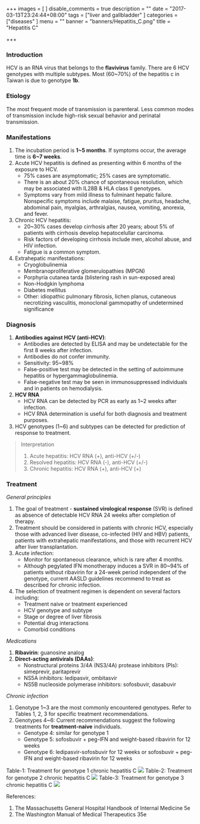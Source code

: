+++
images = [
]
disable_comments = true
description = ""
date = "2017-03-13T23:24:44+08:00"
tags = ["liver and gallbladder"
]
categories = ["diseases"
]
menu = ""
banner = "banners/Hepatitis_C.png"
title = "Hepatitis C"

+++
### Introduction
HCV is an RNA virus that belongs to the **flavivirus** family. There are 6 HCV genotypes with multiple subtypes. Most (60~70%) of the hepatitis c in Taiwan is due to genotype **1b**.

### Etiology
The most frequent mode of transmission is parenteral. Less common modes of transmission include high-risk sexual behavior and perinatal transmission.

<!--more-->
### Manifestations
1. The incubation period is **1~5 months**. If symptoms occur, the average time is **6~7 weeks**.
2. Acute HCV hepatitis is defined as presenting within 6 months of the exposure to HCV.
    - 75% cases are asymptomatic; 25% cases are symptomatic.
    - There is an about 20% chance of spontaneous resolution, which may be associated with IL28B & HLA class II genotypes.
    - Symptoms vary from mild illness to fulminant hepatic failure. Nonspecific symptoms include malaise, fatigue, pruritus, headache, abdominal pain, myalgias, arthralgias, nausea, vomiting, anorexia, and fever.
3. Chronic HCV hepatitis:
    - 20~30% cases develop cirrhosis after 20 years; about 5% of patients with cirrhosis develop hepatocelullar carcinoma.
    - Risk factors of developing cirrhosis include men, alcohol abuse, and HIV infection.
    - Fatigue is a common symptom.
4. Extrahepatic manifestations:
    - Cryoglobulinemia
    - Membranoproliferative glomerulopathies (MPGN)
    - Porphyria cutanea tarda (blistering rash in sun-exposed area)
    - Non-Hodgkin lymphoma
    - Diabetes mellitus
    - Other: idiopathic pulmonary fibrosis, lichen planus, cutaneous necrotizing vasculitis, monoclonal gammopathy of undetermined significance

### Diagnosis
1. **Antibodies against HCV (anti-HCV)**:
    - Antibodies are detected by ELISA and may be undetectable for the first 8 weeks after infection.
    - Antibodies do not confer immunity.
    - Sensitivity: 95~98%
    - False-positive test may be detected in the setting of autoimmune hepatitis or hypergammaglobulinemia.
    - False-negative test may be seen in immunosuppressed individuals and in patients on hemodialysis.
2. **HCV RNA**
    - HCV RNA can be detected by PCR as early as 1~2 weeks after infection.
    - HCV RNA determination is useful for both diagnosis and treatment purposes.
3. HCV genotypes (1~6) and subtypes can be detected for prediction of response to treatment.

> Interpretation
> 
> 1. Acute hepatitis: HCV RNA (+), anti-HCV (+/-)
> 2. Resolved hepatitis: HCV RNA (-), anti-HCV (+/-)
> 3. Chronic hepatitis: HCV RNA (+), anti-HCV (+)

### Treatment
_General principles_

1. The goal of treatment - **sustained virological response** (SVR) is defined as absence of detectable HCV RNA 24 weeks after completion of therapy.
2. Treatment should be considered in patients with chronic HCV, especially those with advanced liver disease, co-infected (HIV and HBV) patients, patients with extrahepatic manifestations, and those with recurrent HCV after liver transplantation.
3. Acute infection:
    - Monitor for spontaneous clearance, which is rare after 4 months.
    - Although pegylated IFN monotherapy induces a SVR in 80~94% of patients without ribavirin for a 24-week period independent of the genotype, current AASLD guidelines recommend to treat as described for chronic infection.
4. The selection of treatment regimen is dependent on several factors including:
    - Treatment naive or treatment experienced
    - HCV genotype and subtype
    - Stage or degree of liver fibrosis
    - Potential drug interactions
    - Comorbid conditions

_Medications_

1. **Ribavirin**: guanosine analog
2. **Direct-acting antivirals (DAAs)**:
    - Nonstructural proteins 3/4A (NS3/4A) protease inhibitors (PIs): simeprevir, paritaprevir
    - NS5A inhibitors: ledipasvir, ombitasvir
    - NS5B nucleoside polymerase inhibitors: sofosbuvir, dasabuvir

_Chronic infection_

1. Genotype 1~3 are the most commonly encountered genotypes. Refer to Tables 1, 2, 3 for specific treatment recommendations.
2. Genotypes 4~6: Current recommendations suggest the following treatments for **treatment-naive** individuals.
    - Genotype 4: similar for genotype 1
    - Genotype 5: sofosbuvir + peg-IFN and weight-based ribavirin for 12 weeks
    - Genotype 6: ledipasvir-sofosbuvir for 12 weeks or sofosbuvir + peg-IFN and weight-based ribavirin for 12 weeks

Table-1: Treatment for genotype 1 chronic hepatitis C
![](/img/HCV_treatment_1.png)
Table-2: Treatment for genotype 2 chronic hepatitis C
![](/img/HCV_treatment_2.png)
Table-3: Treatment for genotype 3 chronic hepatitis C
![](/img/HCV_treatment_3.png)

References:

1. The Massachusetts General Hospital Handbook of Internal Medicine 5e
2. The Washington Manual of Medical Therapeutics 35e
